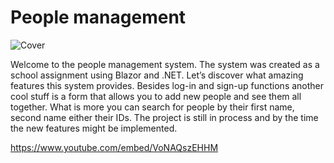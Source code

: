 # People management

![Cover](https://user-images.githubusercontent.com/84182964/136674077-3ddee3f1-c70d-415c-9b70-eaf5ffd3db2c.png)

Welcome to the people management system. The system was created as a school assignment using Blazor and .NET. Let’s discover what amazing features this system provides. Besides log-in and sign-up functions another cool stuff is a form that allows you to add new people and see them all together. What is more you can search for people by their first name, second name either their IDs. The project is still in process and by the time the new features might be implemented.

https://www.youtube.com/embed/VoNAQszEHHM

